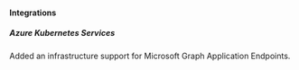 
#### Integrations

##### Azure Kubernetes Services

Added an infrastructure support for Microsoft Graph Application Endpoints.
